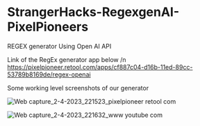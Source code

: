 # StrangerHacks-RegexgenAI-PixelPioneers
REGEX generator Using Open AI API 


Link of the RegEx generator app below
/n https://pixelpioneer.retool.com/apps/cf887c04-d16b-11ed-89cc-53789b8169de/regex-openai

Some working level screenshots of our generator


![Web capture_2-4-2023_221523_pixelpioneer retool com](https://user-images.githubusercontent.com/97333533/229366944-b77adf86-f6bc-4ad3-abf7-685b66291dfc.jpeg)


![Web capture_2-4-2023_221632_www youtube com](https://user-images.githubusercontent.com/97333533/229366953-5353de87-4c2d-4ad0-8c5b-997398761f5f.jpeg)
